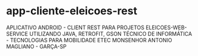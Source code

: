 # app-cliente-eleicoes-rest
APLICATIVO ANDROID - CLIENT REST PARA PROJETOS ELEICOES-WEB-SERVICE
UTILIZANDO JAVA, RETROFIT, GSON 
TÉCNICO DE INFORMÁTICA - TECNOLOGIAS PARA MOBILIDADE
ETEC MONSENHOR ANTONIO MAGLIANO - GARÇA-SP
